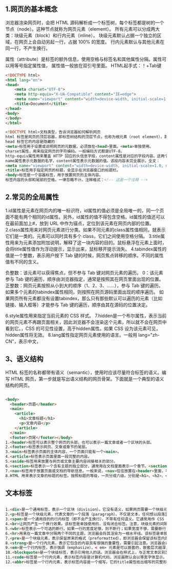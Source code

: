 ## 1.网页的基本概念

浏览器渲染网页时，会把 HTML 源码解析成一个标签树，每个标签都是树的一个节点（node）。这种节点就称为网页元素（element）。
所有元素可以分成两大类：块级元素（block）和行内元素（inline）。
块级元素默认占据一个独立的区域，在网页上会自动另起一行，占据 100% 的宽度。
行内元素默认与其他元素在同一行，不产生换行。

属性（attribute）是标签的额外信息，使用空格与标签名和其他属性分隔。属性可以用等号指定属性值， 属性值一般放在双引号里面。
HTML起手式：！+Tab键
```html
<!DOCTYPE html>
<html lang="en">
<head>
    <meta charset="UTF-8">
    <meta http-equiv="X-UA-Compatible" content="IE=edge">
    <meta name="viewport" content="width=device-width, initial-scale=1.0">
    <title>Document</title>
</head>
<body>
</body>
</html>

<!DOCTYPE html>文档类型，告诉浏览器如何解析网页
html 标签是网页的顶层容器，即标签树结构的顶层节点，也称为根元素（root element），其他元素都是它的子元素。该标签的lang属性表示网页内容默认的语言，可以把"en"改成"zh-CN"。
head 标签它的内容是隐藏的
<meta>标签用于设置或说明网页的元数据，必须放在<head>里面。<meta>单独使用。
charset属性，用来指定网页的字符编码。一般编码方式都是UTF-8。
http-equiv属性用来覆盖 HTTP 回应的头信息字段，content属性是对应的字段内容。这两个属性与 HTTP 协议相关。
name属性表示元数据的名字，content属性表示元数据的值。该段内容未完全展示，全文：
<meta name="viewport" content="width=device-width, initial-scale=1.0, minimum-scale=1.0, maximum-scale=1.0, user-scalable=no">
<title>标签用于指定网页的标题，会显示在浏览器窗口的标题栏。
<body>标签是一个容器标签，用于放置网页的主体内容。
标签内容的头部和尾部的空格，一律忽略不计。注释格式：<!-- 这是一个注释 -->
```

## 2.常见的全局属性

1.id属性是元素在网页内的唯一标识符，id属性的值必须是全局唯一的，同一个页面不能有两个相同的id属性。另外，id属性的值不得包含空格。id属性的值还可以在最前面加上#，放到 URL 中作为锚点，定位到该元素在网页内部的位置。
2.class属性用来对网页元素进行分类。如果不同元素的class属性值相同，就表示它们是一类的。元素可以同时具有多个 class，它们之间使用空格分隔。
3.title属性用来为元素添加附加说明，解释了这一块内容的目的。鼠标悬浮在元素上面时，会将title属性值作为浮动提示，显示出来，鼠标移开提示消失。
4.tabindex属性的值是一个整数，表示用户按下 Tab 键的时候，网页焦点转移的顺序。不同的属性值有不同的含义。

负整数：该元素可以获得焦点，但不参与 Tab 键对网页元素的遍历。
0：该元素参与 Tab 键的遍历，顺序由浏览器指定，通常是按照其在网页里面出现的位置。
正整数：网页元素按照从小到大的顺序（1、2、3、……），参与 Tab 键的遍历。如果多个元素的tabindex属性相同，则按照在网页源码里面出现的顺序遍历。
如果网页所有元素都没有设置tabindex，那么只有那些默认可以遍历的元素（比如链接、输入框等）才能参与 Tab 键的遍历，顺序由其在源码的位置决定。

[comment]: <> (5.accesskey 属性指定网页元素获得焦点的快捷键，该属性的值必须是单个的可打印字符，快捷键是“功能键 + 字符键”。)
6.style属性用来指定当前元素的 CSS 样式。
7.hidden是一个布尔属性，表示当前的网页元素不再跟页面相关，因此浏览器不会渲染这个元素，所以就不会在网页中看到它。，CSS 的可见性设置，高于hidden属性。如果 CSS 设为该元素可见，hidden属性将无效。
8.lang属性指定网页元素使用的语言。一般用 lang="zh-CN"，表示中文，

[comment]: <> (9.HTML 网页的内容默认是用户不能编辑，contenteditable属性允许用户修改内容。它有两个值true和false,该属性是枚举属性，规范的写法是最好带上属性值。)

[comment]: <> (10.spellcheck属性就表示，是否打开拼写检查，是枚举属性，它有两个值true和false。该属性只在编辑时生效，必须加上contenteditable属性。)

## 3、语义结构

HTML 标签的名称都带有语义（semantic），使用时应该尽量符合标签的语义。编写 HTML 网页，第一步就是写出语义结构的网页骨架。下面就是一个典型的语义结构的网页。
```html

<body>
  <header>页眉</header>
  <main>
    <article>
      <h1>文章标题</h1>
      <p>文章内容</p>
    </article>
  </main>
  <footer>页尾</footer></body>
1.<header>标签可以表示整个网页的头部，也可以表示一篇文章或者一个区块的头部。
2.<footer>标签表示网页、文章或章节的尾部。
3.<main>标签表示页面的主体内容，一个页面只能有一个<main>。
4.<article>标签表示页面里面一段完整的内容。
5.<aside>标签用来放置与网页或文章主要内容间接相关的部分。
6.<section>标签表示一个含有主题的独立部分，通常用在文档里面表示一个章节。<section>总是多个一起使用，一个页面不能只有一个<section>。
7.<nav>标签用于放置页面或文档的导航信息。一般来说，<nav>往往放置在<header>里面，不适合放入<footer>。另外，一个页面可以有多个<nav>，比如一个用于站点导航，另一个用于文章导航。
8.HTML 用来表示文章的标题的标签。按照标题的等级，一共分成六级。分别是<h1>、<h2>、<h3>、<h4>、<h5>、<h6>、其中<h1>是最高级别的标题，<h6>是最低级别的标题。下一级标题都是上一级标题的子标题，一个<h1>后面可以有多个<h2>，每个<h2>后面又可以有多个<h3>。标题最好不要越级。
```
## 文本标签
````html

1.<div>是一个通用标签，表示一个区块（division）。它没有语义，如果网页需要一个块级元素容器，又没有其他合适的标签，就可以使用这个标签。它的最常见的用途就是提供 CSS 样式的钩子。
2.<p>标签是一个块级元素，代表文章的一个段落（paragraph）。不仅是文本，任何想以段落显示的内容，比如图片和表单项，都可以放进<p>元素。
3.<span>是一个通用目的的行内标签（即不会产生换行），不带有任何语义。它通常用作 CSS 样式的钩子，如果需要对某些行内内容指定样式，就可以把它们放置在<span>。
4.<br>让网页产生一个换行效果。该标签是单独使用的，没有闭合标签。注意，块级元素的间隔，不要使用<br>来产生，而要使用 CSS 指定。
5.<wbr>标签表示一个可选的断行。如果一行的宽度足够，则不断行；如果宽度不够，需要断行，就在<wbr>的位置的断行。它是为了防止浏览器在一个很长的单词中间，不正确地断行或者不断行，所以事先标明可以断行的位置。
6.<hr>用来在一篇文章中分隔两个不同的主题，浏览器会将其渲染为一根水平线。该标签是单独使用的，没有闭合标签。
7.<pre>是一个块级元素，表示保留原来的格式（preformatted），即浏览器会保留该标签内部原始的换行和空格。浏览器默认以等宽字体显示标签内容。
8.<strong>是一个行内元素，表示它包含的内容具有很强的重要性，需要引起注意。浏览器会以粗体显示内容。
9.<em>是一个行内标签，表示强调（emphasize），< em> 元素是可以嵌套的，嵌套层次越深，则其包含的内容被认定为越需要着重阅读。
10.<blockquote>是一个块级标签，表示引用他人的话。浏览器会在样式上，与正常文本区别显示。<blockquote>标签有一个cite属性，它的值是一个网址，表示引言来源，不会显示在网页上。<cite>标签表示引言出处或者作者或资料来源。<q>是一个行内标签，也表示引用。它与<blockquote>的区别，就是它不会产生换行，<q>也有cite属性，表示引言的来源网址。
11.<code>标签是一个行内元素，表示标签内容是计算机代码，浏览器默认会以等宽字体显示。如果要表示多行代码，<code>标签必须放在<pre>内部。<code>本身仅表示一行代码。
12.<abbr>标签是一个行内元素，表示标签内容是一个缩写。它的title属性给出缩写的完整形式，或者缩写的描述。鼠标悬停在该元素上方时，title属性值作为提示，会完整显示出来。
````